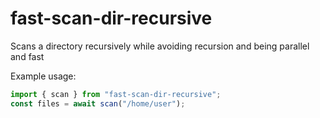 # fast-scan-dir-recursive
Scans a directory recursively while avoiding recursion and being parallel and fast

Example usage:
```typescript
import { scan } from "fast-scan-dir-recursive";
const files = await scan("/home/user");
```